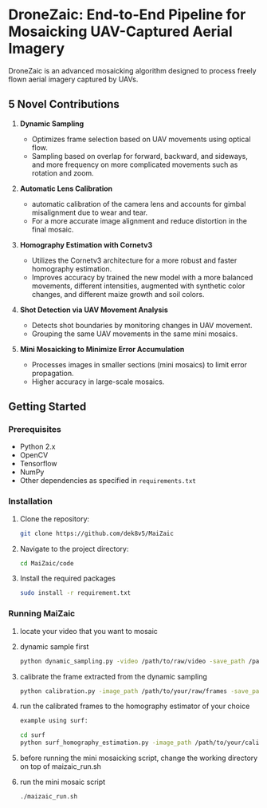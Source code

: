# DroneZaic: End-to-End Pipeline for Mosaicking UAV-Captured Aerial Imagery

DroneZaic is an advanced mosaicking algorithm designed to process freely flown aerial imagery captured by UAVs. 

## 5 Novel Contributions

1. **Dynamic Sampling**
   - Optimizes frame selection based on UAV movements using optical flow.
   - Sampling based on overlap for forward, backward, and sideways, and more frequency on more complicated movements such as rotation and zoom.

2. **Automatic Lens Calibration**
   - automatic calibration of the camera lens and accounts for gimbal misalignment due to wear and tear.
   - For a more accurate image alignment and reduce distortion in the final mosaic.

3. **Homography Estimation with Cornetv3**
   - Utilizes the Cornetv3 architecture for a more robust and faster homography estimation.
   - Improves accuracy by trained the new model with a more balanced movements, different intensities, augmented with synthetic color changes, and different maize growth and soil colors.

4. **Shot Detection via UAV Movement Analysis**
   - Detects shot boundaries by monitoring changes in UAV movement.
   - Grouping the same UAV movements in the same mini mosaics.

5. **Mini Mosaicking to Minimize Error Accumulation**
   - Processes images in smaller sections (mini mosaics) to limit error propagation.
   - Higher accuracy in large-scale mosaics.

## Getting Started

### Prerequisites
- Python 2.x
- OpenCV
- Tensorflow
- NumPy
- Other dependencies as specified in `requirements.txt`

### Installation
1. Clone the repository:
   ```bash
   git clone https://github.com/dek8v5/MaiZaic
   ```
2. Navigate to the project directory:
   ```bash
   cd MaiZaic/code
   ```
3. Install the required packages
   ```bash
   sudo install -r requirement.txt
   ```

### Running MaiZaic
1. locate your video that you want to mosaic

2. dynamic sample first
   ```bash
   python dynamic_sampling.py -video /path/to/raw/video -save_path /path/to/where/you/want/to/save/the/quiver_and_raw_frames/ -scale int -fps int -fname str 
   ```
3. calibrate the frame extracted from the dynamic sampling
   ```bash
   python calibration.py -image_path /path/to/your/raw/frames -save_path /path/to/the/working/directory
   ```
4. run the calibrated frames to the homography estimator of your choice
   ```bash
   example using surf:
   
   cd surf
   python surf_homography_estimation.py -image_path /path/to/your/calibrated/frames -save_path /path/to/the/working/directory -scale int (for resizing the frame dimension)
   
   ```
5. before running the mini mosaicking script, change the working directory on top of maizaic_run.sh
    
6. run the mini mosaic script
   ```bash
   ./maizaic_run.sh
   ```
